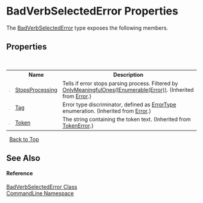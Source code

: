 # BadVerbSelectedError Properties
 

The <a href="T_CommandLine_BadVerbSelectedError">BadVerbSelectedError</a> type exposes the following members.


## Properties
&nbsp;<table><tr><th></th><th>Name</th><th>Description</th></tr><tr><td>![Public property](media/pubproperty.gif "Public property")</td><td><a href="P_CommandLine_Error_StopsProcessing">StopsProcessing</a></td><td>
Tells if error stops parsing process. Filtered by <a href="M_CommandLine_ErrorExtensions_OnlyMeaningfulOnes">OnlyMeaningfulOnes(IEnumerable(Error))</a>.
 (Inherited from <a href="T_CommandLine_Error">Error</a>.)</td></tr><tr><td>![Public property](media/pubproperty.gif "Public property")</td><td><a href="P_CommandLine_Error_Tag">Tag</a></td><td>
Error type discriminator, defined as <a href="T_CommandLine_ErrorType">ErrorType</a> enumeration.
 (Inherited from <a href="T_CommandLine_Error">Error</a>.)</td></tr><tr><td>![Public property](media/pubproperty.gif "Public property")</td><td><a href="P_CommandLine_TokenError_Token">Token</a></td><td>
The string containing the token text.
 (Inherited from <a href="T_CommandLine_TokenError">TokenError</a>.)</td></tr></table>&nbsp;
<a href="#badverbselectederror-properties">Back to Top</a>

## See Also


#### Reference
<a href="T_CommandLine_BadVerbSelectedError">BadVerbSelectedError Class</a><br /><a href="N_CommandLine">CommandLine Namespace</a><br />